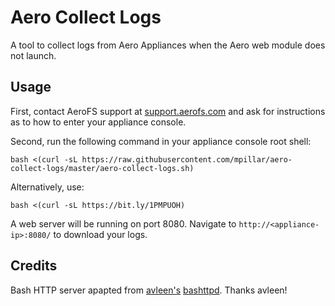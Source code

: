 # Aero Collect Logs

A tool to collect logs from Aero Appliances when the Aero web module does not launch.

## Usage

First, contact AeroFS support at [support.aerofs.com](mailto:support.aerofs.com) and ask for
instructions as to how to enter your appliance console.

Second, run the following command in your appliance console root shell:

    bash <(curl -sL https://raw.githubusercontent.com/mpillar/aero-collect-logs/master/aero-collect-logs.sh)

Alternatively, use:

    bash <(curl -sL https://bit.ly/1PMPUOH)

A web server will be running on port 8080. Navigate to `http://<appliance-ip>:8080/` to download
your logs.

## Credits

Bash HTTP server apapted from [avleen's](https://github.com/avleen)
[bashttpd](https://github.com/avleen/bashttpd). Thanks avleen!
